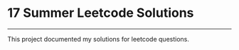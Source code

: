 17 Summer Leetcode Solutions
===

---

This project documented my solutions for leetcode questions.


